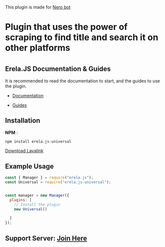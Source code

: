 This plugin is made for [Nero bot](https://invite.nerobot.eu)


<h1>Plugin that uses the power of scraping to find title and search it on other platforms<h1>

## Erela.JS Documentation & Guides

It is recommended to read the documentation to start, and the guides to use the plugin.

- [Documentation](https://erelajs-docs.netlify.app/docs/gettingstarted.html 'Erela.js Documentation')

- [Guides](http://projects.solaris.codes/erelajs/guides/introduction.html 'Erela.js Guides')

## Installation

**NPM** :
```sh
npm install erela.js-universal
```

[Download Lavalink](https://ci.fredboat.com/repository/download/Lavalink_Build/8867:id/Lavalink.jar)

## Example Usage

```javascript
const { Manager } = require("erela.js");
const Universal = require("erela.js-universal");


const manager = new Manager({
  plugins: [
    // Install the plugin
    new Universal()
    
  ]
});
```

## Support Server: [Join Here](https://discord.gg/AgSBmwTTXd)<br>
